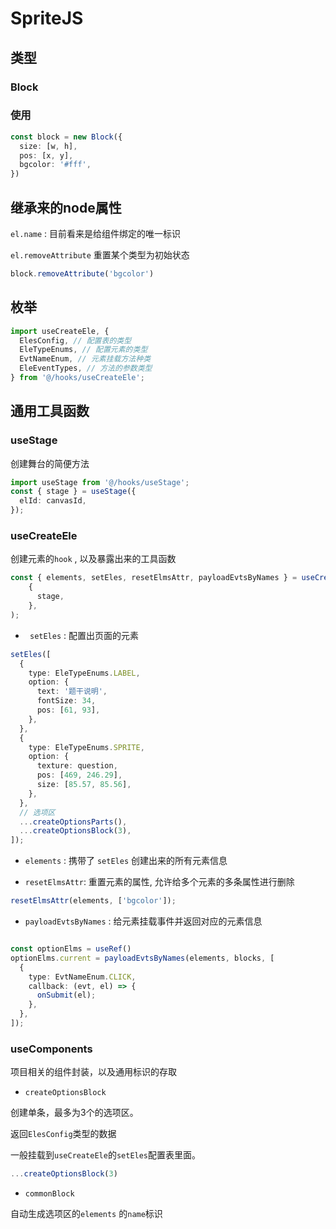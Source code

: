 # SpriteJS

## 类型

### Block

### 使用
```ts
const block = new Block({
  size: [w, h],
  pos: [x, y],
  bgcolor: '#fff',
})
```
## 继承来的node属性

`el.name` : 目前看来是给组件绑定的唯一标识

`el.removeAttribute` 重置某个类型为初始状态

```ts
block.removeAttribute('bgcolor')
```



## 枚举

```ts
import useCreateEle, {
  ElesConfig, // 配置表的类型
  EleTypeEnums, // 配置元素的类型
  EvtNameEnum, // 元素挂载方法种类
  EleEventTypes, // 方法的参数类型
} from '@/hooks/useCreateEle';
```



## 通用工具函数

### useStage

创建舞台的简便方法

```ts
import useStage from '@/hooks/useStage';
const { stage } = useStage({
  elId: canvasId,
});
```

### useCreateEle

创建元素的`hook` , 以及暴露出来的工具函数

```ts
const { elements, setEles, resetElmsAttr, payloadEvtsByNames } = useCreateEle(
    {
      stage,
    },
);
```

- ` setEles` : 配置出页面的元素

```ts
setEles([
  {
    type: EleTypeEnums.LABEL,
    option: {
      text: '题干说明',
      fontSize: 34,
      pos: [61, 93],
    },
  },
  {
    type: EleTypeEnums.SPRITE,
    option: {
      texture: question,
      pos: [469, 246.29],
      size: [85.57, 85.56],
    },
  },
  // 选项区
  ...createOptionsParts(),
  ...createOptionsBlock(3),
]);
```



- `elements` : 携带了 `setEles` 创建出来的所有元素信息

- `resetElmsAttr`: 重置元素的属性, 允许给多个元素的多条属性进行删除

```ts
resetElmsAttr(elements, ['bgcolor']);
```

- `payloadEvtsByNames` : 给元素挂载事件并返回对应的元素信息

```ts

const optionElms = useRef()
optionElms.current = payloadEvtsByNames(elements, blocks, [
  {
    type: EvtNameEnum.CLICK,
    callback: (evt, el) => {
      onSubmit(el);
    },
  },
]);
```

### useComponents

项目相关的组件封装，以及通用标识的存取

- `createOptionsBlock` 

创建单条，最多为3个的选项区。

返回`ElesConfig`类型的数据

一般挂载到`useCreateEle`的`setEles`配置表里面。

```ts
...createOptionsBlock(3)
```

- `commonBlock`

自动生成选项区的`elements` 的`name`标识